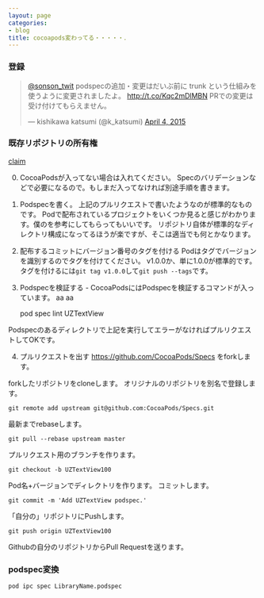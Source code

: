 ```yaml
---
layout: page
categories:
- blog
title: cocoapods変わってる・・・・・．
---
```


### 登録

<blockquote class="twitter-tweet" lang="en"><p><a href="https://twitter.com/sonson_twit">@sonson_twit</a> podspecの追加・変更はだいぶ前に trunk という仕組みを使うように変更されましたよ。 <a href="http://t.co/Kqc2mDlMBN">http://t.co/Kqc2mDlMBN</a> PRでの変更は受け付けてもらえません。</p>&mdash; kishikawa katsumi (@k_katsumi) <a href="https://twitter.com/k_katsumi/status/584232728440152066">April 4, 2015</a></blockquote> <script async src="//platform.twitter.com/widgets.js" charset="utf-8"></script>

### 既存リポジトリの所有権	

[claim](https://trunk.cocoapods.org/claims/new)

0. CocoaPodsが入ってない場合は入れてください。
Specのバリデーションなどで必要になるので。もしまだ入ってなければ別途手順を書きます。

1. Podspecを書く。
上記のプルリクエストで書いたようなのが標準的なものです。
Podで配布されているプロジェクトをいくつか見ると感じがわかります。僕のを参考にしてもらってもいいです。
リポジトリ自体が標準的なディレクトリ構成になってるほうが楽ですが、そこは適当でも何とかなります。

2. 配布するコミットにバージョン番号のタグを付ける
Podはタグでバージョンを識別するのでタグを付けてください。
v1.0.0か、単に1.0.0が標準的です。
タグを付けるには`git tag v1.0.0`して`git push --tags`です。

3. Podspecを検証する - CocoaPodsにはPodspecを検証するコマンドが入っています。
aa
aa

    pod spec lint UZTextView

Podspecのあるディレクトリで上記を実行してエラーがなければプルリクエストしてOKです。

4. プルリクエストを出す
https://github.com/CocoaPods/Specs をforkします。

forkしたリポジトリをcloneします。
オリジナルのリポジトリを別名で登録します。

    git remote add upstream git@github.com:CocoaPods/Specs.git

最新までrebaseします。

    git pull --rebase upstream master

プルリクエスト用のブランチを作ります。

    git checkout -b UZTextView100

Pod名+バージョンでディレクトリを作ります。
コミットします。

    git commit -m 'Add UZTextView podspec.'

「自分の」リポジトリにPushします。

    git push origin UZTextView100

Githubの自分のリポジトリからPull Requestを送ります。

### podspec変換

    pod ipc spec LibraryName.podspec
